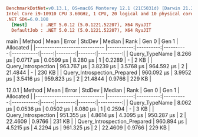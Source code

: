 ``` ini

BenchmarkDotNet=v0.13.1, OS=macOS Monterey 12.1 (21C5031d) [Darwin 21.2.0]
Intel Core i9-10910 CPU 3.60GHz, 1 CPU, 20 logical and 10 physical cores
.NET SDK=6.0.100
  [Host]     : .NET 5.0.12 (5.0.1221.52207), X64 RyuJIT
  DefaultJob : .NET 5.0.12 (5.0.1221.52207), X64 RyuJIT


```
main
|                       Method |       Mean |     Error |    StdDev |     Median | Rank |   Gen 0 |  Gen 1 | Allocated |
|----------------------------- |-----------:|----------:|----------:|-----------:|-----:|--------:|-------:|----------:|
|               Query_TypeName |   8.266 μs | 0.0717 μs | 0.0599 μs |   8.280 μs |    1 |  0.2289 |      - |      2 KB |
|          Query_Introspection | 963.767 μs | 3.8239 μs | 3.5768 μs | 964.592 μs |    2 | 21.4844 |      - |    230 KB |
| Query_Introspection_Prepared | 960.092 μs | 3.9952 μs | 3.5416 μs | 959.823 μs |    2 | 21.4844 | 0.9766 |    229 KB |


12.0.1
|                       Method |       Mean |     Error |    StdDev |     Median | Rank |   Gen 0 |  Gen 1 | Allocated |
|----------------------------- |-----------:|----------:|----------:|-----------:|-----:|--------:|-------:|----------:|
|               Query_TypeName |   8.062 μs | 0.0536 μs | 0.0502 μs |   8.080 μs |    1 |  0.2594 |      - |      3 KB |
|          Query_Introspection | 951.355 μs | 4.8614 μs | 4.3095 μs | 950.287 μs |    2 | 22.4609 | 0.9766 |    231 KB |
| Query_Introspection_Prepared | 960.894 μs | 4.5215 μs | 4.2294 μs | 961.325 μs |    2 | 22.4609 | 0.9766 |    229 KB |
